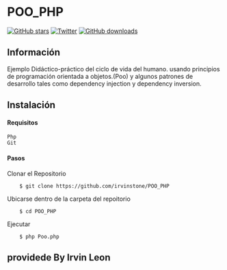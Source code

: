 # POO_PHP
[![GitHub stars](https://img.shields.io/github/stars/irvinstone/POO_PHP.svg?style=social)](https://github.com/irvinstone/https://github.com/irvinstone/POO_PHP/stargazers)
[![Twitter](https://img.shields.io/twitter/url/https/github.com/irvinstone/POO_PHP.svg?style=social)](https://twitter.com/intent/tweet?text=Wow:&url=https%3A%2F%2Fgithub.com%2Firvinstone%2FPOO_PHP)
[![GitHub downloads](https://img.shields.io/github/downloads-pre/atom/atom/latest/total.svg)](https://github.com/irvinstone/POO_PHP)





## Información
Ejemplo Didáctico-práctico  del ciclo de vida del humano.
usando principios de programación orientada a objetos.(Poo)
y algunos patrones de desarrollo tales como dependency injection y dependency inversion.


## Instalación
#### Requisitos
    Php
    Git
#### Pasos
Clonar el Repositorio
```
    $ git clone https://github.com/irvinstone/POO_PHP
```
Ubicarse dentro de la carpeta del repoitorio
```
    $ cd POO_PHP
```
Ejecutar
```
    $ php Poo.php
```

## providede By Irvin Leon
